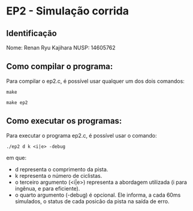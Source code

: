 # EP2 - Simulação corrida

## Identificação

Nome: Renan Ryu Kajihara
NUSP: 14605762

## Como compilar o programa:

Para compilar o ep2.c, é possível usar qualquer um dos  dois comandos:

``` make ```

```make ep2```

## Como executar os programas:

Para executar o programa ep2.c, é possível usar o comando:

```./ep2 d k <i|e> -debug```

em que:

- d representa o comprimento da pista.
- k representa o número de ciclistas.
- o terceiro argumento (<i|e>) representa a abordagem utilizada (i para ingênua, e para eficiente).
- o quarto argumento (-debug) é opcional. Ele informa, a cada 60ms simulados, o status de cada posicão da pista na saída de erro.
